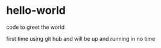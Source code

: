 # hello-world
code to greet the world

first time using git hub and will be up and running in no time
